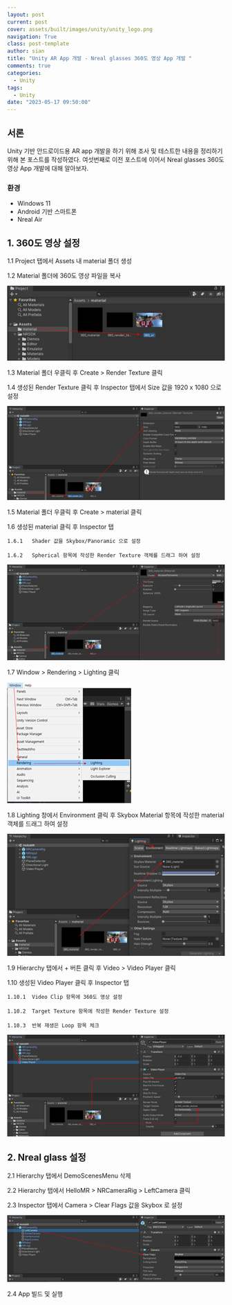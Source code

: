 ```yaml
---
layout: post
current: post
cover: assets/built/images/unity/unity_logo.png
navigation: True
class: post-template
author: sian
title: "Unity AR App 개발 - Nreal glasses 360도 영상 App 개발 "
comments: true
categories:
  - Unity
tags:
  - Unity
date: "2023-05-17 09:50:00"
---
```


## 서론

Unity 기반 안드로이드용 AR app 개발을 하기 위해 조사 및 테스트한 내용을 정리하기 위해 본 포스트를 작성하였다.
여섯번째로 이전 포스트에 이어서 Nreal glasses 360도 영상 App 개발에 대해 알아보자.


### 환경

- Windows 11
- Android 기반 스마트폰
- Nreal Air



## 1.   360도 영상 설정

1.1	Project 탭에서 Assets 내 material 폴더 생성

1.2	Material 폴더에 360도 영상 파일을 복사
 
![img](\assets\built\images\unity\unity_6_1_1.png)

1.3	Material 폴더 우클릭 후 Create > Render Texture 클릭

1.4	생성된 Render Texture 클릭 후 Inspector 탭에서 Size 값을 1920 x 1080 으로 설정
 
![img](\assets\built\images\unity\unity_6_1_2.png)

1.5	Material 폴더 우클릭 후 Create > material 클릭

1.6	생성된 material 클릭 후 Inspector 탭

    1.6.1	Shader 값을 Skybox/Panoramic 으로 설정

    1.6.2	Spherical 항목에 작성한 Render Texture 객체를 드래그 하여 설정

![img](\assets\built\images\unity\unity_6_1_3.png)

1.7	Window > Rendering > Lighting 클릭
 
![img](\assets\built\images\unity\unity_6_1_4.png)

1.8	Lighting 창에서 Environment 클릭 후 Skybox Material 항목에 작성한 material 객체를 드래그 하여 설정
 
![img](\assets\built\images\unity\unity_6_1_5.png)

1.9	Hierarchy 탭에서 + 버튼 클릭 후 Video > Video Player 클릭

1.10	생성된 Video Player 클릭 후 Inspector 탭

    1.10.1	Video Clip 항목에 360도 영상 설정

    1.10.2	Target Texture 항목에 작성한 Render Texture 설정

    1.10.3	반복 재생은 Loop 항목 체크

![img](\assets\built\images\unity\unity_6_1_6.png)



## 2.   Nreal glass 설정

2.1	Hierarchy 탭에서 DemoScenesMenu 삭제

2.2	Hierarchy 탭에서 HelloMR > NRCameraRig > LeftCamera 클릭

2.3	Inspector 탭에서 Camera > Clear Flags 값을 Skybox 로 설정
 
![img](\assets\built\images\unity\unity_6_2_1.png)

2.4 App 빌드 및 실행

